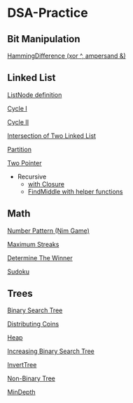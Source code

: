# DSA-Practice

## Bit Manipulation

[HammingDifference (xor ^, ampersand &)](https://github.com/Agarrovi1/DSA-Practice/blob/master/Bit%20Manipulation/HammingDifference)

## Linked List

[ListNode definition](https://github.com/Agarrovi1/DSA-Practice/blob/master/LinkedList/ListNode)

[Cycle I](https://github.com/Agarrovi1/DSA-Practice/blob/master/LinkedList/Cycle%20I)

[Cycle II](https://github.com/Agarrovi1/DSA-Practice/blob/master/LinkedList/Cycle%20II)

[Intersection of Two Linked List](https://github.com/Agarrovi1/DSA-Practice/blob/master/LinkedList/Intersection%20Of%20Two%20LinkedList)

[Partition](https://github.com/Agarrovi1/DSA-Practice/blob/master/LinkedList/Partition%20Linked%20List)

[Two Pointer](https://github.com/Agarrovi1/DSA-Practice/blob/master/LinkedList/Two%20Pointer)

* Recursive
  * [with Closure](https://github.com/Agarrovi1/DSA-Practice/blob/master/LinkedList/Recursive/Recursive%20with%20closure)
  * [FindMiddle with helper functions](https://github.com/Agarrovi1/DSA-Practice/blob/master/LinkedList/Recursive/FindMiddle%20with%20helper%20functions)

## Math

[Number Pattern (Nim Game)](https://github.com/Agarrovi1/DSA-Practice/blob/master/Math/Number%20Patterns%20(Nim%20Game))

[Maximum Streaks](https://github.com/Agarrovi1/DSA-Practice/blob/master/Math/Maximum%20Streaks)

[Determine The Winner](https://github.com/Agarrovi1/DSA-Practice/blob/master/Math/Determine%20the%20Winner)

[Sudoku](https://github.com/Agarrovi1/DSA-Practice/blob/master/Math/Sudoku)

## Trees

[Binary Search Tree](https://github.com/Agarrovi1/DSA-Practice/blob/master/Trees/Binary%20Search%20Tree)

[Distributing Coins](https://github.com/Agarrovi1/DSA-Practice/blob/master/Trees/Distributing%20Coins)

[Heap](https://github.com/Agarrovi1/DSA-Practice/blob/master/Trees/Heap)

[Increasing Binary Search Tree](https://github.com/Agarrovi1/DSA-Practice/blob/master/Trees/IncreasingBTS)

[InvertTree](https://github.com/Agarrovi1/DSA-Practice/blob/master/Trees/InvertTree)

[Non-Binary Tree](https://github.com/Agarrovi1/DSA-Practice/blob/master/Trees/Non-Binary%20Tree)

[MinDepth](https://github.com/Agarrovi1/DSA-Practice/blob/master/Trees/minDepth)
